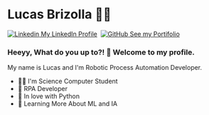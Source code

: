 # Lucas Brizolla :man_technologist:
[![Linkedin](https://i.stack.imgur.com/gVE0j.png) My LinkedIn Profile](https://www.linkedin.com/in/lucas-brizolla-b83640174/)&nbsp;
[![GitHub](https://i.stack.imgur.com/tskMh.png) See my Portifolio](https://lucasbrizolla.github.io/Portifolio/)

### Heeyy, What do you up to?! :wave: Welcome to my profile.

My name is Lucas and I'm Robotic Process Automation Developer.

* :man_student: I'm Science Computer Student</li>
* :robot: RPA Developer</li>
* :sparkling_heart: In love with Python</li>
* :rocket: Learning More About ML and IA</li>
